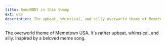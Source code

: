 ```yaml
---
title: SomeBODY in this Swamp
ext: wav
description: The upbeat, whimsical, and silly overworld theme of Memetown USA, inspired by a popular meme song.
---
```

The overworld theme of Memetown USA. It's rather upbeat, whimsical, and silly. Inspired by a beloved meme song.